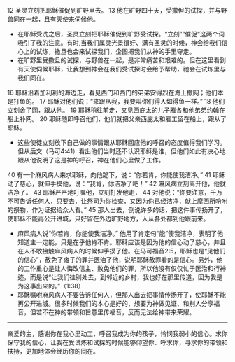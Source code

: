 12 圣灵立刻把耶稣催促到旷野里去。 13 他在旷野四十天，受撒但的试探，并与野兽同在一起，且有天使来伺候他。

- 在耶稣受洗之后，圣灵立刻把耶稣催促到旷野受试探。“立刻””催促“这两个词吸引了我的注意。有时,当我们属灵光景很好、满有圣灵的时候，神会给我们信心上的试炼，撒旦也会来试探我们，企图把我们从神的手里夺走。
- 在旷野里受撒旦的试探，与野兽在一起，是非常痛苦和艰难的。但在这里看到有天使伺候耶稣，让我想到神会在我们受试探时会给予帮助，祂会在试炼里与我们同在。

16 耶稣沿着加利利的海边走，看见西门和西门的弟弟安得烈在海上撒网；他们本是打鱼的。 17 耶稣对他们说：“来跟从我，我要叫你们得人如得鱼一样。” 18 他们立刻舍了网，跟从他。 19 耶稣稍往前走，又见西庇太的儿子雅各和他弟弟约翰在船上补网。 20 耶稣随即呼召他们，他们就把父亲西庇太和雇工留在船上，跟从了耶稣。

- 这些使徒立刻放下自己做的事情跟从耶稣回应他的呼召的态度值得我们学习。但从后文（马可4:41）看出他们当时还不认识耶稣是谁，但他们如此有决心地跟从他说明了这是神的呼召，神在他们心里做了工作。

40 有一个麻风病人来求耶稣，向他跪下，说：“你若肯，你能使我洁净。” 41 耶稣动了慈心，就伸手摸他，说：“我肯，你洁净了吧！” 42 麻风病立刻离开他，他就洁净了。 43 耶稣严严地叮嘱他，立刻打发他走， 44 对他说：“你要注意，千万不可告诉任何人，只要去，让祭司为你检查，又因为你已经洁净，献上摩西所吩咐的祭物，作为证据给众人看。” 45 那人出去，倒说许多的话，把这件事传扬开了，使耶稣不能再公开进城，只好留在外边旷野地方，人从各处都到他跟前来。

- 麻风病人说“你若肯，你能使我洁净。” 他用了肯定句“能”使我洁净，表明了他知道主一定能，只是在乎他肯不肯。耶稣应该是因为他的信心动了慈心，并且在人不敢接触麻风病人的时候伸手摸了他。在马可福音2:5，耶稣也是“见他们的信心”，赦免了瘫子的罪并医治了他，说明耶稣赦罪看的是信心。另外，他的工作重心是让人悔改信主、赦免他们的罪，所以他没有仅仅忙于医治和行神迹，而是说“让我们往别处去，到邻近的乡村，我也好在那里传道，因为我是为这事出来的。”（1:38）
- 耶稣嘱咐麻风病人不要告诉任何人，但那人出去把事情传扬开了，使耶稣不能再公开进城。很多时候我们的本心是好的，想要为神做见证、和别人分享福音，但若不在神的带领和旨意里传福音，反而无法给神带来荣耀。

---
亲爱的主，感谢你在我心里动工，呼召我成为你的孩子，怜悯我弱小的信心。求你保守我的信心，让我在受试炼和试探的时候能够仰望你、呼求你，寻求你的带领和扶持，更加地体会经历你的同在。
